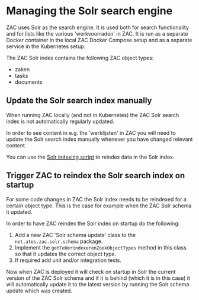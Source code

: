 # Managing the Solr search engine

ZAC uses Solr as the search engine. It is used both for search functionality and for lists like the 
various 'werkvoorraden' in ZAC. It is run as a separate Docker container in the local ZAC Docker Compose setup
and as a separate service in the Kubernetes setup.

The ZAC Solr index contains the following ZAC object types:
- zaken
- tasks
- documents

## Update the Solr search index manually

When running ZAC locally (and not in Kubernetes) the ZAC Solr search index is not automatically regularly updated.

In order to see content in e.g. the 'werklijsten' in ZAC you will need to update the Solr search index manually whenever you have changed relevant content.

You can use the [Solr indexing script](../../scripts/solr/reindex-zac-solr-data.sh) to reindex data in the Solr index.

## Trigger ZAC to reindex the Solr search index on startup

For some code changes in ZAC the Solr index needs to be reindexed for a certain object type.
This is the case for example when the ZAC Solr schema it updated.

In order to have ZAC reindex the Solr index on startup do the following:
1. Add a new ZAC 'Solr schema update' class to the `net.atos.zac.solr.schema` package.
2. Implement the `getTeHerindexerenZoekObjectTypes` method in this class so that it updates the 
correct object type.
3. If required add unit and/or integration tests.

Now when ZAC is deployed it will check on startup in Solr the current version of the ZAC Solr schema 
and if it is behind (which it is in this case) it will automatically update it to the latest version
by running the Solr schema update which was created.
